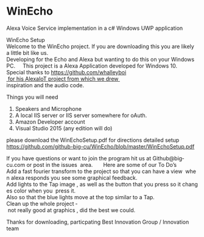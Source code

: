 # WinEcho
Alexa Voice Service implementation in a c# Windows UWP application



Win​Echo​ Setup       
Welcome to the WinEcho project. If you are downloading this you are likely a little bit like us.  
Developing for the Echo and Alexa but wanting to do this on your Windows PC.     
This project is a Alexa Application developed for Windows 10.   
Special thanks to ​https://github.com/whalleyboi​ for his AlexaIoT project from which we drew  inspiration and the audio code.    


Things you will need  
1. Speakers and Microphone  
2. A local IIS server or IIS server somewhere for oAuth.   
3. Amazon Developer account   
4. Visual Studio 2015 (any edition will do)  


please download the WinEchoSetup.pdf for directions detailed setup
https://github.com/github-big-cu/WinEcho/blob/master/WinEchoSetup.pdf


If you have questions or want to join the program hit us at ​Github@big­cu.com​ or post in the issues  area.       
Here are some of our To Do’s     
Add a fast fourier transform to the project so that you can have a view  when alexa responds you see some graphical feedback.     
Add lights to the Tap image , as well as the button that you press so it changes color when you  press it. 
Also so that the blue lights move at the top similar to a Tap.     
Clean up the whole project ­ not really good at graphics , did the best we could.  

Thanks for downloading, particpating
Best Innovation Group / Innovation team
